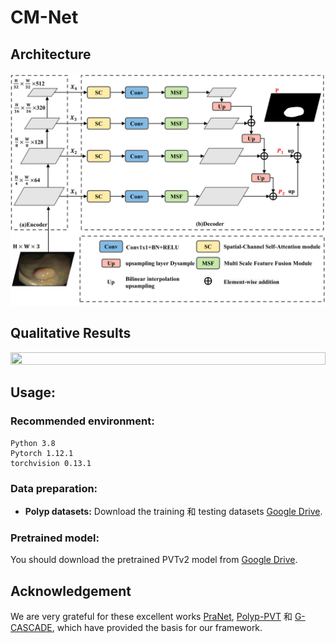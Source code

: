 # CM-Net

## Architecture

<p align="center">
<img src="module.png" width=100% height=40% 
class="center">
</p>

## Qualitative Results

<p align="center">
<img src="results.png" width=100% height=40% 
class="center">
</p>

## Usage:
### Recommended environment:
```
Python 3.8
Pytorch 1.12.1
torchvision 0.13.1
```
### Data preparation:
- **Polyp datasets:**
Download the training 和 testing datasets [Google Drive](https://drive.google.com/file/d/1pFxb9NbM8mj_rlSawTlcXG1OdVGAbRQC/view?usp=sharing).

### Pretrained model:
You should download the pretrained PVTv2 model from [Google Drive](https://drive.google.com/drive/folders/1Eu8v9vMRvt-dyCH0XSV2i77lAd62nPXV?usp=sharing).

## Acknowledgement
We are very grateful for these excellent works [PraNet](https://github.com/DengPingFan/PraNet), [Polyp-PVT](https://github.com/DengPingFan/Polyp-PVT) 和 [G-CASCADE](https://github.com/SLDGroup/G-CASCADE), which have provided the basis for our framework.



